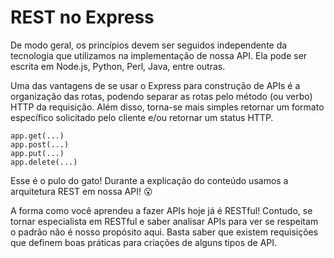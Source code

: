 # REST no Express

 De modo geral, os princípios devem ser seguidos independente da tecnologia que utilizamos na implementação de nossa API. Ela pode ser escrita em Node.js, Python, Perl, Java, entre outras.

Uma das vantagens de se usar o Express para construção de APIs é a organização das rotas, podendo separar as rotas pelo método (ou verbo) HTTP da requisição. Além disso, torna-se mais simples retornar um formato específico solicitado pelo cliente e/ou retornar um status HTTP.

```
app.get(...)
app.post(...)
app.put(...)
app.delete(...)
```

Esse é o pulo do gato! Durante a explicação do conteúdo usamos a arquitetura REST em nossa API! 😮

A forma como você aprendeu a fazer APIs hoje já é RESTful! Contudo, se tornar especialista em RESTful e saber analisar APIs para ver se respeitam o padrão não é nosso propósito aqui. Basta saber que existem requisições que definem boas práticas para criações de alguns tipos de API.